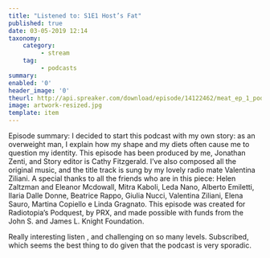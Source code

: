 ```yaml
---
title: "Listened to: S1E1 Host’s Fat"
published: true
date: 03-05-2019 12:14
taxonomy:
    category:
         - stream
    tag:
         - podcasts
summary:
enabled: '0'
header_image: '0'
theurl: http://api.spreaker.com/download/episode/14122462/meat_ep_1_podcast_def.mp3
image: artwork-resized.jpg
template: item
---
```

 
Episode summary: I decided to start this podcast with my own story: as an overweight man, I explain how my shape and my diets often cause me to question my identity. This episode has been produced by me, Jonathan Zenti, and Story editor is Cathy Fitzgerald. I’ve also composed all the original music, and the title track is sung by my lovely radio mate Valentina Ziliani. A special thanks to all the friends who are in this piece: Helen Zaltzman and Eleanor Mcdowall, Mitra Kaboli, Leda Nano, Alberto Emiletti, Ilaria Dalle Donne, Beatrice Rappo, Giulia Nucci, Valentina Ziliani, Elena Sauro, Martina Copiello e Linda Gragnato. This episode was created for Radiotopia’s Podquest, by PRX, and made possible with funds from the John S. and James L. Knight Foundation.

Really interesting listen , and challenging on so many levels. Subscribed, which seems the best thing to do given that the podcast is very sporadic.

